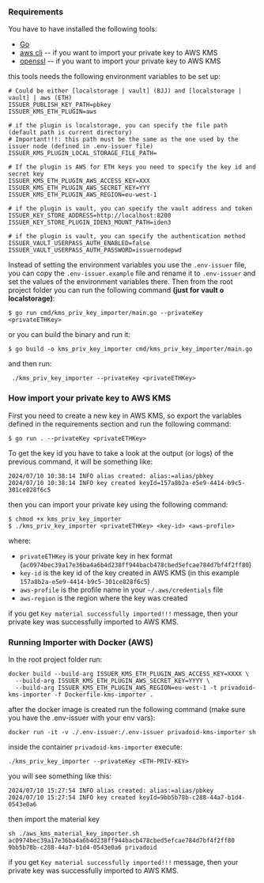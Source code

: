 ### Requirements
You have to have installed the following tools:
- [Go](https://golang.org/doc/install)
- [aws cli](https://docs.aws.amazon.com/cli/latest/userguide/install-cliv2.html) -- if you want to import your private key to AWS KMS
- [openssl](https://www.openssl.org/) -- if you want to import your private key to AWS KMS

this tools needs the following environment variables to be set up:
```
# Could be either [localstorage | vault] (BJJ) and [localstorage | vault] | aws (ETH)
ISSUER_PUBLISH_KEY_PATH=pbkey
ISSUER_KMS_ETH_PLUGIN=aws

# if the plugin is localstorage, you can specify the file path (default path is current directory)
# Important!!!: this path must be the same as the one used by the issuer node (defined in .env-issuer file)
ISSUER_KMS_PLUGIN_LOCAL_STORAGE_FILE_PATH=

# If the plugin is AWS for ETH keys you need to specify the key id and secret key
ISSUER_KMS_ETH_PLUGIN_AWS_ACCESS_KEY=XXX
ISSUER_KMS_ETH_PLUGIN_AWS_SECRET_KEY=YYY
ISSUER_KMS_ETH_PLUGIN_AWS_REGION=eu-west-1

# if the plugin is vault, you can specify the vault address and token
ISSUER_KEY_STORE_ADDRESS=http://localhost:8200
ISSUER_KEY_STORE_PLUGIN_IDEN3_MOUNT_PATH=iden3

# if the plugin is vault, you can specify the authentication method
ISSUER_VAULT_USERPASS_AUTH_ENABLED=false
ISSUER_VAULT_USERPASS_AUTH_PASSWORD=issuernodepwd
```

Instead of setting the environment variables you use the `.env-issuer` file, you can copy the `.env-issuer.example` 
file and rename it to `.env-issuer` and set the values of the environment variables there.
Then from the root project folder you can run the following command **(just for vault o localstorage)**:

```shell
$ go run cmd/kms_priv_key_importer/main.go --privateKey <privateETHKey>
````
or you can build the binary and run it:

```shell
$ go build -o kms_priv_key_importer cmd/kms_priv_key_importer/main.go
```

and then run:

```shell
 ./kms_priv_key_importer --privateKey <privateETHKey>
```


### How import your private key to AWS KMS

First you need to create a new key in AWS KMS, so export the variables defined in the requirements section and run the following command:

```shell
$ go run . --privateKey <privateETHKey>
```
To get the key id you have to take a look at the output (or logs) of the previous command, it will be something like:

```logs
2024/07/10 10:38:14 INFO alias created: alias:=alias/pbkey
2024/07/10 10:38:14 INFO key created keyId=157a8b2a-e5e9-4414-b9c5-301ce828f6c5
```

then you can import your private key using the following command:

```shell
$ chmod +x kms_priv_key_importer
$ ./kms_priv_key_importer <privateETHKey> <key-id> <aws-profile>
```

where:
* `privateETHKey` is your private key in hex format (`ac0974bec39a17e36ba4a6b4d238ff944bacb478cbed5efcae784d7bf4f2ff80`)
* `key-id` is the key id of the key created in AWS KMS (in this example `157a8b2a-e5e9-4414-b9c5-301ce828f6c5`)
* `aws-profile` is the profile name in your `~/.aws/credentials` file
* `aws-region` is the region where the key was created

if you get `Key material successfully imported!!!` message, then your private key was successfully imported to AWS KMS.

### Running Importer with Docker (AWS)
In the root project folder run:

```shell
docker build --build-arg ISSUER_KMS_ETH_PLUGIN_AWS_ACCESS_KEY=XXXX \
  --build-arg ISSUER_KMS_ETH_PLUGIN_AWS_SECRET_KEY=YYYY \
  --build-arg ISSUER_KMS_ETH_PLUGIN_AWS_REGION=eu-west-1 -t privadoid-kms-importer -f Dockerfile-kms-importer .
```

after the docker image is created run the following command (make sure you have the .env-issuer with your env vars):

```shell
docker run -it -v ./.env-issuer:/.env-issuer privadoid-kms-importer sh
```

inside the container `privadoid-kms-importer` execute:

```
./kms_priv_key_importer --privateKey <ETH-PRIV-KEY>
```

you will see something like this:

```shell
2024/07/10 15:27:54 INFO alias created: alias:=alias/pbkey
2024/07/10 15:27:54 INFO key created keyId=9bb5b78b-c288-44a7-b1d4-0543e0a6
```

then import the material key

```shell
sh ./aws_kms_material_key_importer.sh ac0974bec39a17e36ba4a6b4d238ff944bacb478cbed5efcae784d7bf4f2ff80 9bb5b78b-c288-44a7-b1d4-0543e0a6 privadoid
```
if you get `Key material successfully imported!!!` message, then your private key was successfully imported to AWS KMS.
